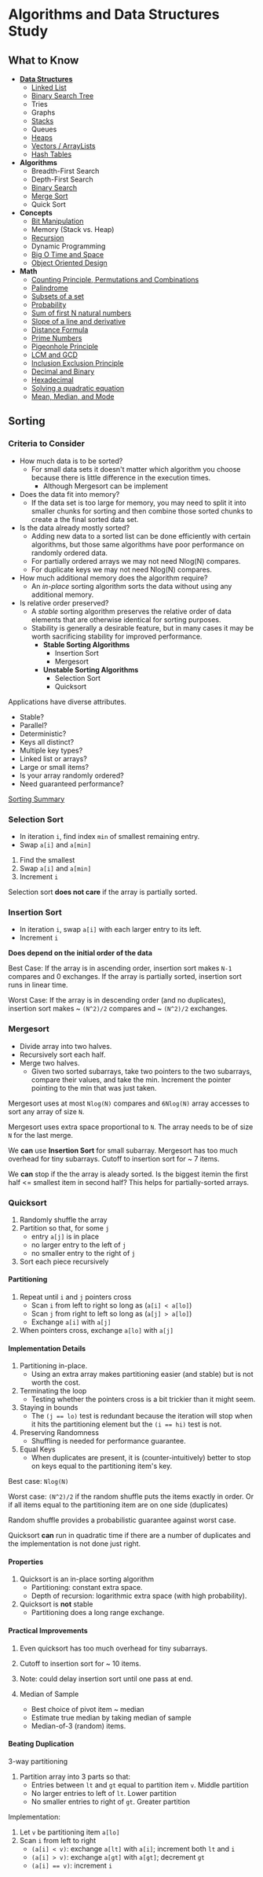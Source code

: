 # Algorithms and Data Structures Study

## What to Know

+ [**Data Structures**](./data_structures/README.md)
    + [Linked List](./data_structures/linked_lists)
    + [Binary Search Tree](./data_structures/binary_search_tree/README.md)
    + Tries
    + Graphs
    + [Stacks](./data_structures/stack/README.md)
    + Queues
    + [Heaps](./data_structures/heap/README.md)
    + [Vectors / ArrayLists](./data_structures/arrays)
    + [Hash Tables](./data_structures/hash_tables/README.md)
+ **Algorithms**
    + Breadth-First Search
    + Depth-First Search
    + [Binary Search](./data_structures/arrays/code_rust/binary_search/README.md)
    + [Merge Sort](./algorithms/merge_sort/README.md)
    + Quick Sort
+ **Concepts**
    + [Bit Manipulation](./concepts/bitwise_operators/README.md)
    + Memory (Stack vs. Heap)
    + [Recursion](./concepts/recursion/README.md)
    + Dynamic Programming
    + [Big O Time and Space](./big_o/README.md)
    + [Object Oriented Design](./concepts/object_oriented_design/README.md)
+ **Math**
    + [Counting Principle, Permutations and Combinations](./math/counting_principle_permutations_combinations/README.md)
    + [Palindrome](./math/palindrome/README.md)
    + [Subsets of a set](./subsets/README.md)
    + [Probability](./math/probability.README.md)
    + [Sum of first N natural numbers](./math/sum_first_n_natural_numbers/README.md)
    + [Slope of a line and derivative](./math/slope/README.md)
    + [Distance Formula](./math/distance_formula/README.md)
    + [Prime Numbers](./math/prime_numbers)
    + [Pigeonhole Principle](./math/pigeonhole_principle/README.md)
    + [LCM and GCD](./math/lcm_and_gcd/README.md)
    + [Inclusion Exclusion Principle](./math/inclusion_exclusion_principle/README.md)
    + [Decimal and Binary](./math/decimal_and_binary/README.md)
    + [Hexadecimal](./math/hexadecimal/README.md)
    + [Solving a quadratic equation](./math/solve_quadratic_equations_using_quadratic_formula/README.md)
    + [Mean, Median, and Mode](./math/mean_median_and_mode/README.md)

## Sorting

### Criteria to Consider

+ How much data is to be sorted?
  + For small data sets it doesn't matter which algorithm you choose because there is little difference in the execution times.
    + Although Mergesort can be implement
+ Does the data fit into memory?
  + If the data set is too large for memory, you may need to split it into smaller chunks for sorting and then combine those sorted chunks to create a the final sorted data set.
+ Is the data already mostly sorted?
  + Adding new data to a sorted list can be done efficiently with certain algorithms, but those same algorithms have poor performance on randomly ordered data.
  + For partially ordered arrays we may not need Nlog(N) compares.
  + For duplicate keys we may not need Nlog(N) compares.
+ How much additional memory does the algorithm require?
  + An *in-place* sorting algorithm sorts the data without using any additional memory.
+ Is relative order preserved?
  + A *stable* sorting algorithm preserves the relative order of data elements that are otherwise identical for sorting purposes.
  + Stability is generally a desirable feature, but in many cases it may be worth sacrificing stability for improved performance.
    + **Stable Sorting Algorithms**
      + Insertion Sort
      + Mergesort
    + **Unstable Sorting Algorithms**
      + Selection Sort
      + Quicksort


Applications have diverse attributes.


+ Stable?
+ Parallel?
+ Deterministic?
+ Keys all distinct?
+ Multiple key types?
+ Linked list or arrays?
+ Large or small items?
+ Is your array randomly ordered?
+ Need guaranteed performance?

[Sorting Summary](./algorithms/sorting_summary.png)

### Selection Sort

+ In iteration `i`, find index `min` of smallest remaining entry.
+ Swap `a[i]` and `a[min]`


1. Find the smallest
2. Swap `a[i]` and `a[min]`
3. Increment `i`


Selection sort **does not care** if the array is partially sorted.

### Insertion Sort

+ In iteration `i`, swap `a[i]` with each larger entry to its left.
+ Increment `i`


**Does depend on the initial order of the data**


Best Case: If the array is in ascending order, insertion sort makes `N-1` compares and 0 exchanges. If the array is partially sorted, insertion sort runs in linear time.


Worst Case: If the array is in descending order (and no duplicates), insertion sort makes ~ `(N^2)/2` compares and ~ `(N^2)/2` exchanges.

### Mergesort

+ Divide array into two halves.
+ Recursively sort each half.
+ Merge two halves.
  + Given two sorted subarrays, take two pointers to the two subarrays, compare their values, and take the min. Increment the pointer pointing to the min that was just taken.


Mergesort uses at most `Nlog(N)` compares and `6Nlog(N)` array accesses to sort any array of size `N`.


Mergesort uses extra space proportional to `N`. The array needs to be of size `N` for the last merge.


We **can** use **Insertion Sort** for small subarray. Mergesort has too much overhead for tiny subarrays. Cutoff to insertion sort for ~ 7 items.


We **can** stop if the the array is aleady sorted. Is the biggest itemin the first half <= smallest item in second half? This helps for partially-sorted arrays.

### Quicksort

1. Randomly shuffle the array
2. Partition so that, for some `j`
   + entry `a[j]` is in place
   + no larger entry to the left of `j`
   + no smaller entry to the right of `j`
3. Sort each piece recursively

#### Partitioning
1. Repeat until `i` and `j` pointers cross
   + Scan `i` from left to right so long as (`a[i] < a[lo]`)
   + Scan `j` from right to left so long as (`a[j] > a[lo]`)
   + Exchange `a[i]` with `a[j]`
2. When pointers cross, exchange `a[lo]` with `a[j]`

#### Implementation Details
1. Partitioning in-place.
   + Using an extra array makes partitioning easier (and stable) but is not worth the cost.
2. Terminating the loop
   + Testing whether the pointers cross is a bit trickier than it might seem.
3. Staying in bounds
   + The `(j == lo)` test is redundant because the iteration will stop when it hits the partitioning element but the `(i == hi)` test is not.
4. Preserving Randomness
   + Shuffling is needed for performance guarantee.
5. Equal Keys
   + When duplicates are present, it is (counter-intuitively) better to stop on keys equal to the partitioning item's key.


Best case: `Nlog(N)`


Worst case: `(N^2)/2` if the random shuffle puts the items exactly in order. Or if all items equal to the partitioning item are on one side (duplicates)


Random shuffle provides a probabilistic guarantee against worst case.


Quicksort **can** run in quadratic time if there are a number of duplicates and the implementation is not done just right.


#### Properties
1. Quicksort is an in-place sorting algorithm
   + Partitioning: constant extra space.
   + Depth of recursion: logarithmic extra space (with high probability).
2. Quicksort is **not** stable
   + Partitioning does a long range exchange.

#### Practical Improvements
1. Even quicksort has too much overhead for tiny subarrays.
2. Cutoff to insertion sort for ~ 10 items.
3. Note: could delay insertion sort until one pass at end.


1. Median of Sample
   + Best choice of pivot item ~ median
   + Estimate true median by taking median of sample
   + Median-of-3 (random) items.

#### Beating Duplication
3-way partitioning


1. Partition array into 3 parts so that:
   + Entries between `lt` and `gt` equal to partition item `v`. Middle partition
   + No larger entries to left of `lt`. Lower partition
   + No smaller entries to right of `gt`. Greater partition


Implementation:


1. Let `v` be partitioning item `a[lo]`
2. Scan `i` from left to right
   + `(a[i] < v)`: exchange `a[lt]` with `a[i]`; increment both `lt` and `i`
   + `(a[i] > v)`: exchange `a[gt]` with `a[gt]`; decrement `gt`
   + `(a[i] == v)`: increment `i`
